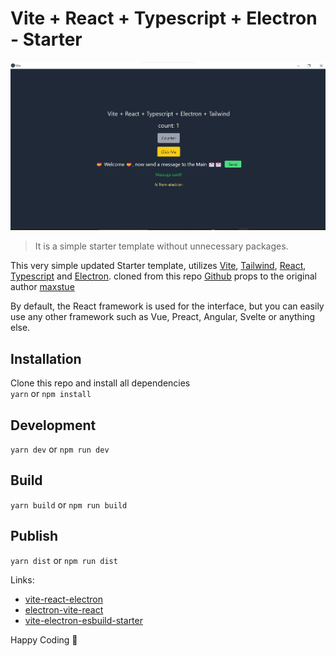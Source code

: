 # Vite + React + Typescript + Electron - Starter

![Vite + React + Typescript + Tailwind + Electron Starter](Screenshot.jpg)

> It is a simple starter template without unnecessary packages.

This very simple updated Starter template, utilizes [Vite](https://github.com/vitejs/vite), [Tailwind](https://tailwindcss.com/), [React](https://reactjs.org/), [Typescript](https://www.typescriptlang.org/) and [Electron](https://electronjs.org/). cloned from this repo [Github](https://github.com/ZakiSoukeur/vite-reactts-electron-starter) props to the original author [maxstue](https://github.com/maxstue)


By default, the React framework is used for the interface, but you can easily use any other framework such as Vue, Preact, Angular, Svelte or anything else.


## Installation

Clone this repo and install all dependencies  
`yarn` or `npm install`

## Development

`yarn dev` or `npm run dev`

## Build

`yarn build` or `npm run build`

## Publish

`yarn dist` or `npm run dist`



Links: 
- [vite-react-electron](https://github.com/caoxiemeihao/vite-react-electron)
- [electron-vite-react](https://github.com/twstyled/electron-vite-react)
- [vite-electron-esbuild-starter](https://github.com/jctaoo/vite-electron-esbuild-starter)

Happy Coding 🙂
